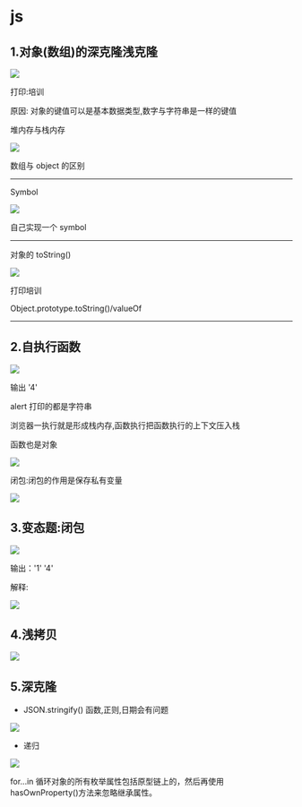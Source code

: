 # js

## 1.对象(数组)的深克隆浅克隆

![](img/%E6%95%B0%E7%BB%841.png)

打印:培训

原因: 对象的键值可以是基本数据类型,数字与字符串是一样的键值

堆内存与栈内存

![](img/%E6%95%B0%E5%AD%97%E4%B8%8E%E5%AD%97%E7%AC%A6%E4%B8%B2.png)

数组与 object 的区别

---

Symbol

![](img/symbol.png)

自己实现一个 symbol

---

对象的 toString()

![](img/tostring.png)

打印培训

Object.prototype.toString()/valueOf

---

## 2.自执行函数

![](img/%E8%87%AA%E6%89%A7%E8%A1%8C%E5%87%BD%E6%95%B0.png)

输出 '4'

alert 打印的都是字符串

浏览器一执行就是形成栈内存,函数执行把函数执行的上下文压入栈

函数也是对象

![](img/%E6%89%A7%E8%A1%8C.png)

闭包:闭包的作用是保存私有变量

![](img/%E9%97%AD%E5%8C%851.png)

## 3.变态题:闭包

![](img/%E5%8F%98%E6%80%81%E9%A2%98A.png)

输出：'1' '4'

解释:

![](img/%E5%8F%98%E6%80%81%E9%A2%98%E8%A7%A3%E9%87%8A.png)

## 4.浅拷贝

![](img/%E6%B5%85%E6%8B%B7%E8%B4%9D.png)

## 5.深克隆

-   JSON.stringify() 函数,正则,日期会有问题

![](img/%E6%B7%B1%E5%85%8B%E9%9A%86.png)

-   递归

![](img/%E9%80%92%E5%BD%92%E6%B7%B1%E5%85%8B%E9%9A%86.png)

for...in 循环对象的所有枚举属性包括原型链上的，然后再使用 hasOwnProperty()方法来忽略继承属性。
